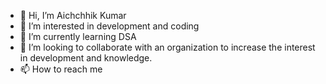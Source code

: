- 👋 Hi, I’m Aichchhik Kumar
- 👀 I’m interested in development and coding
- 🌱 I’m currently learning DSA
- 💞️ I’m looking to collaborate with an organization to increase the interest in development and knowledge.
- 📫 How to reach me 

<!---
Ak-Yadav3122/Ak-Yadav3122 is a ✨ special ✨ repository because its `README.md` (this file) appears on your GitHub profile.
You can click the Preview link to take a look at your changes.
--->
